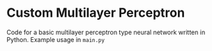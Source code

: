 # Custom Multilayer Perceptron

Code for a basic multilayer perceptron type neural network written in Python. Example usage in `main.py`
